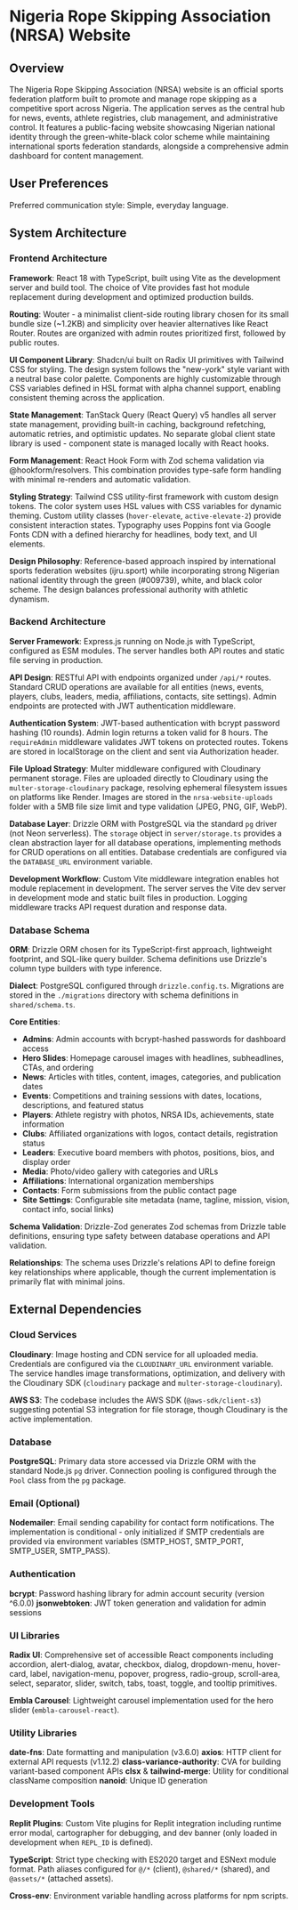 # Nigeria Rope Skipping Association (NRSA) Website

## Overview

The Nigeria Rope Skipping Association (NRSA) website is an official sports federation platform built to promote and manage rope skipping as a competitive sport across Nigeria. The application serves as the central hub for news, events, athlete registries, club management, and administrative control. It features a public-facing website showcasing Nigerian national identity through the green-white-black color scheme while maintaining international sports federation standards, alongside a comprehensive admin dashboard for content management.

## User Preferences

Preferred communication style: Simple, everyday language.

## System Architecture

### Frontend Architecture

**Framework**: React 18 with TypeScript, built using Vite as the development server and build tool. The choice of Vite provides fast hot module replacement during development and optimized production builds.

**Routing**: Wouter - a minimalist client-side routing library chosen for its small bundle size (~1.2KB) and simplicity over heavier alternatives like React Router. Routes are organized with admin routes prioritized first, followed by public routes.

**UI Component Library**: Shadcn/ui built on Radix UI primitives with Tailwind CSS for styling. The design system follows the "new-york" style variant with a neutral base color palette. Components are highly customizable through CSS variables defined in HSL format with alpha channel support, enabling consistent theming across the application.

**State Management**: TanStack Query (React Query) v5 handles all server state management, providing built-in caching, background refetching, automatic retries, and optimistic updates. No separate global client state library is used - component state is managed locally with React hooks.

**Form Management**: React Hook Form with Zod schema validation via @hookform/resolvers. This combination provides type-safe form handling with minimal re-renders and automatic validation.

**Styling Strategy**: Tailwind CSS utility-first framework with custom design tokens. The color system uses HSL values with CSS variables for dynamic theming. Custom utility classes (`hover-elevate`, `active-elevate-2`) provide consistent interaction states. Typography uses Poppins font via Google Fonts CDN with a defined hierarchy for headlines, body text, and UI elements.

**Design Philosophy**: Reference-based approach inspired by international sports federation websites (ijru.sport) while incorporating strong Nigerian national identity through the green (#009739), white, and black color scheme. The design balances professional authority with athletic dynamism.

### Backend Architecture

**Server Framework**: Express.js running on Node.js with TypeScript, configured as ESM modules. The server handles both API routes and static file serving in production.

**API Design**: RESTful API with endpoints organized under `/api/*` routes. Standard CRUD operations are available for all entities (news, events, players, clubs, leaders, media, affiliations, contacts, site settings). Admin endpoints are protected with JWT authentication middleware.

**Authentication System**: JWT-based authentication with bcrypt password hashing (10 rounds). Admin login returns a token valid for 8 hours. The `requireAdmin` middleware validates JWT tokens on protected routes. Tokens are stored in localStorage on the client and sent via Authorization header.

**File Upload Strategy**: Multer middleware configured with Cloudinary permanent storage. Files are uploaded directly to Cloudinary using the `multer-storage-cloudinary` package, resolving ephemeral filesystem issues on platforms like Render. Images are stored in the `nrsa-website-uploads` folder with a 5MB file size limit and type validation (JPEG, PNG, GIF, WebP).

**Database Layer**: Drizzle ORM with PostgreSQL via the standard `pg` driver (not Neon serverless). The `storage` object in `server/storage.ts` provides a clean abstraction layer for all database operations, implementing methods for CRUD operations on all entities. Database credentials are configured via the `DATABASE_URL` environment variable.

**Development Workflow**: Custom Vite middleware integration enables hot module replacement in development. The server serves the Vite dev server in development mode and static built files in production. Logging middleware tracks API request duration and response data.

### Database Schema

**ORM**: Drizzle ORM chosen for its TypeScript-first approach, lightweight footprint, and SQL-like query builder. Schema definitions use Drizzle's column type builders with type inference.

**Dialect**: PostgreSQL configured through `drizzle.config.ts`. Migrations are stored in the `./migrations` directory with schema definitions in `shared/schema.ts`.

**Core Entities**:
- **Admins**: Admin accounts with bcrypt-hashed passwords for dashboard access
- **Hero Slides**: Homepage carousel images with headlines, subheadlines, CTAs, and ordering
- **News**: Articles with titles, content, images, categories, and publication dates
- **Events**: Competitions and training sessions with dates, locations, descriptions, and featured status
- **Players**: Athlete registry with photos, NRSA IDs, achievements, state information
- **Clubs**: Affiliated organizations with logos, contact details, registration status
- **Leaders**: Executive board members with photos, positions, bios, and display order
- **Media**: Photo/video gallery with categories and URLs
- **Affiliations**: International organization memberships
- **Contacts**: Form submissions from the public contact page
- **Site Settings**: Configurable site metadata (name, tagline, mission, vision, contact info, social links)

**Schema Validation**: Drizzle-Zod generates Zod schemas from Drizzle table definitions, ensuring type safety between database operations and API validation.

**Relationships**: The schema uses Drizzle's relations API to define foreign key relationships where applicable, though the current implementation is primarily flat with minimal joins.

## External Dependencies

### Cloud Services

**Cloudinary**: Image hosting and CDN service for all uploaded media. Credentials are configured via the `CLOUDINARY_URL` environment variable. The service handles image transformations, optimization, and delivery with the Cloudinary SDK (`cloudinary` package and `multer-storage-cloudinary`).

**AWS S3**: The codebase includes the AWS SDK (`@aws-sdk/client-s3`) suggesting potential S3 integration for file storage, though Cloudinary is the active implementation.

### Database

**PostgreSQL**: Primary data store accessed via Drizzle ORM with the standard Node.js `pg` driver. Connection pooling is configured through the `Pool` class from the `pg` package.

### Email (Optional)

**Nodemailer**: Email sending capability for contact form notifications. The implementation is conditional - only initialized if SMTP credentials are provided via environment variables (SMTP_HOST, SMTP_PORT, SMTP_USER, SMTP_PASS).

### Authentication

**bcrypt**: Password hashing library for admin account security (version ^6.0.0)
**jsonwebtoken**: JWT token generation and validation for admin sessions

### UI Libraries

**Radix UI**: Comprehensive set of accessible React components including accordion, alert-dialog, avatar, checkbox, dialog, dropdown-menu, hover-card, label, navigation-menu, popover, progress, radio-group, scroll-area, select, separator, slider, switch, tabs, toast, toggle, and tooltip primitives.

**Embla Carousel**: Lightweight carousel implementation used for the hero slider (`embla-carousel-react`).

### Utility Libraries

**date-fns**: Date formatting and manipulation (v3.6.0)
**axios**: HTTP client for external API requests (v1.12.2)
**class-variance-authority**: CVA for building variant-based component APIs
**clsx** & **tailwind-merge**: Utility for conditional className composition
**nanoid**: Unique ID generation

### Development Tools

**Replit Plugins**: Custom Vite plugins for Replit integration including runtime error modal, cartographer for debugging, and dev banner (only loaded in development when `REPL_ID` is defined).

**TypeScript**: Strict type checking with ES2020 target and ESNext module format. Path aliases configured for `@/*` (client), `@shared/*` (shared), and `@assets/*` (attached assets).

**Cross-env**: Environment variable handling across platforms for npm scripts.